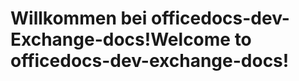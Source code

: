 # <a name="welcome-to-officedocs-dev-exchange-docs"></a><span data-ttu-id="ab865-101">Willkommen bei officedocs-dev-Exchange-docs!</span><span class="sxs-lookup"><span data-stu-id="ab865-101">Welcome to officedocs-dev-exchange-docs!</span></span>